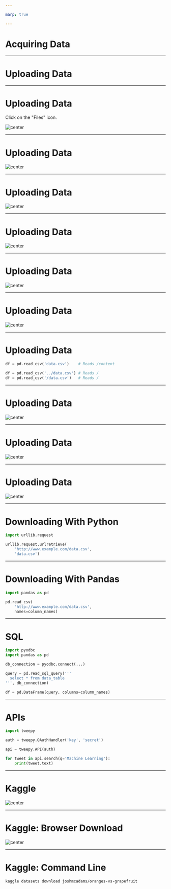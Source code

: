 ```yaml
---

marp: true

---
```


<style>
img[alt~="center"] {
  display: block;
  margin: 0 auto;
}
</style>

# Acquiring Data

<!--
So far we have only worked with tiny datasets that we have hard-coded. 
As we begin to move deeper into data science we will need to work with
larger and more complex datasets. In order to do that, we need to know how to
get the datasets into our Colab environments.

Remember that Colab is running "in the cloud," so in order to process any data, you
have to get that data onto the server that Colab is running on.

We'll cover a few ways of doing that in this lecture.
-->

---

# Uploading Data

<!--
One of the most straight-forward ways of getting data into Colab is to upload it
into the lab. If you have a file on your machine and want to get it into Colab,
you can do so with just a few clicks.

Let's walk through an example.
-->

---

# Uploading Data

Click on the "Files" icon.

![center](res/files.png)

<!--
First, click 'Files' (a small folder icon) on the left side of the screen.

Image Details:
* [files.png](http://www.google.com): Copyright Google
-->

---

# Uploading Data

![center](res/upload.png)

<!--
Next, click on the 'Upload' link.

Image Details:
* [upload.png](http://www.google.com): Copyright Google
-->

---

# Uploading Data

![center](res/file-selector.png)

<!--
You will then be presented with a file selector dialog box. Find the file on
your local machine and then click the 'Open' button.

Image Details:
* [file-selector.png](http://www.google.com): Copyright Google
-->

---

# Uploading Data

![center](res/warning.png)

<!--
The first time you upload a file to an active lab you will see a warning telling
you that the files won't stick around forever. Colab environments run for a
fixed amount of time (less than a day) and then the runtime gets recycled.

For this class and for small data science and machine learning projects, this is
okay. For longer-running projects, there are ways to point Colab at a different
environment. You can also download Colab notebooks and run them in Jupyter on a
machine that can store the files longer-term.

Do be warned, though, if you do a lot of processing on data and save that data to
a file, you will want to download the file before the Colab runtime gets
recycled.

Image Details:
* [warning.png](http://www.google.com): Copyright Google
-->

---

# Uploading Data

![center](res/uploaded-files.png)

<!--
Once your file is uploaded, you will be able to see it in the left 'Files' panel
of Colab.

Image Details:
* [uploaded-files.png](http://www.google.com): Copyright Google
-->

---

# Uploading Data

![center](res/root-folder.png)

<!--
If at any time you end up seeing a list of files and folders like this, then you
clicked on the 'Parent Directory' link instead of the 'Upload' link. This moves
you from the `/content/` folder on the virtual machine to the `/` (root) folder.

From the root folder you can browse other folders like `/content/`, but any
uploads you do will go to root and not to `/content/`.

Why does this matter?

Image Details:
* [root-folder.png](http://www.google.com): Copyright Google
-->

---

# Uploading Data

```python
df = pd.read_csv('data.csv')    # Reads /content

df = pd.read_csv('../data.csv') # Reads /
df = pd.read_csv('/data.csv')   # Reads /
```

<!--
The landing spot of the file effects the way you read the file into a
`DataFrame`. By default Colab considers `/content/` to be the working directory,
so if you upload data to `/content/` you can read it directly as shown in the
first example of this slide. If you upload data to root you have to use the
`../` syntax to read from the parent directory or the `/` syntax to read from
root.
-->

---

# Uploading Data

![center](res/to-cloud.png)

<!--
Let's think about what is happening when we are uploading data to Colab. We have
the data on our local computer and then we copy/upload that data to Colab
running on the cloud.

Image Details:
* [to-cloud.png](http://www.google.com): Copyright Google
-->

---

# Uploading Data

![center](res/to-from-cloud.png)

<!--
It is actually even more likely, especially in this class, that you are
downloading data from the internet and then uploading that data back to Colab.

For small files this might be okay, but for large files this can be slow.
This is especially true in a classroom setting where many of us are uploading
and downloading large files at the same time. 

Image Details:
* [to-from-cloud.png](http://www.google.com): Copyright Google
-->

---

# Uploading Data

![center](res/cloud-to-cloud.png)

<!--
Luckily, there are numerous ways to move data around without ever having to
bring it down to your local computer. You can write code in Colab to perform
"cloud-to-cloud" data transfers. This reduces the number of times that the data
are copied and reduces the transfers over your network connection.

Image Details:
* [cloud-to-cloud.png](http://www.google.com): Copyright Google
-->

---

# Downloading With Python

```python
import urllib.request

urllib.request.urlretrieve(
    'http://www.example.com/data.csv',
    'data.csv')
```

<!--
It is possible to directly download data into Colab using the `urllib` library
in Python. The `urllib.request.urlretrieve` function takes two primary
arguments: a url to download and a file name to save the data into.
-->

---

# Downloading With Pandas

```python
import pandas as pd

pd.read_csv(
    'http://www.example.com/data.csv',
    names=column_names)
```

<!--
Pandas can also read data directly into a `DataFrame` using the `read_csv`
function. The only required argument is the URL to download. Another common
argument is `names=, which allows you to set column names if the data file
doesn't have them.
-->

---

# SQL

```python
import pyodbc
import pandas as pd

db_connection = pyodbc.connect(...)

query = pd.read_sql_query('''
  select * from data_table
''', db_connection)

df = pd.DataFrame(query, columns=column_names)
```

<!--
If your data is stored in a database, you can use SQL to read data into a
`DataFrame`. To do this, you need to create a database connection. Then create a
query to read the data you are interested in. Finally, you can pass the query to
Pandas to create a new `DataFrame` containing the data.

We won't be working with databases much in this course, but there is a good
chance you'll encounter data in a database sometime in your data science career.
It is good to know that you can connect to the database from Python and load the
data directly into a `DataFrame`.
-->

---

# APIs

```python
import tweepy

auth = tweepy.OAuthHandler('key', 'secret')

api = tweepy.API(auth)

for tweet in api.search(q='Machine Learning'):
    print(tweet.text)
```

<!--
APIs are another common way to fetch data. Many services have APIs that you can
use to search through their data. Most of these services require that you
authenticate yourself before you use the API. Some APIs have free tiers and
for-pay tiers.

Here is an example of using the `tweepy` API to query Twitter for the term
'Machine Learning'.

You can see that we first have to authenticate, and then once we authenticate we
can call the `search` functions on the API.

Every API is different. If you have a service that you want to get data from,
check and see if they have an API. Then, see if there is a Python wrapper around
that API. For example, tweepy is a library that makes working with the Twitter
API easier. Wrappers exist for many popular services, so always check before
trying to use any API directly.
-->

---

# Kaggle

![center](https://www.kaggle.com/static/images/site-logo.png)

<!--
Now we'll talk about getting data from Kaggle into your Colab. We talk about
Kaggle specifically because it does require authentication to download data from
Kaggle, and we use Kaggle quite a bit in this course.

Image Details:
* [site-logo.png](https://www.kaggle.com): Externally Linked
-->

---

# Kaggle: Browser Download

![center](res/kaggle-download.png)

<!--
Once you navigate to a dataset in Kaggle, you can download the dataset by
clicking the 'Download' link. If you aren't logged in, you'll be prompted to log
in first.

After you have downloaded the file to your local machine, you can then upload it
to Colab.

Image Details:
* [kaggle-download.png](http://www.google.com): Copyright Google
-->

---

# Kaggle: Command Line

```shell
kaggle datasets download joshmcadams/oranges-vs-grapefruit
```

<!--
You can also use the `kaggle` command to directly download a dataset into Colab,
bypassing the need to download the dataset to your computer.

1. Type the 'kaggle' command
2. The `kaggle` shell command can work with numerous Kaggle objects such as contents, notebooks, and datasets. In this case, we are working with datasets, so we type 'datasets'.
3. We then type 'download' to indicate that we want to download a dataset.
4. Finally, we tell the command the dataset that we want to download.

Note that there is some setup required before running `kaggle`. You'll need to
get API credentials from Kaggle and store them in your lab. Instructions for
doing that are in the lab for this unit.
-->
